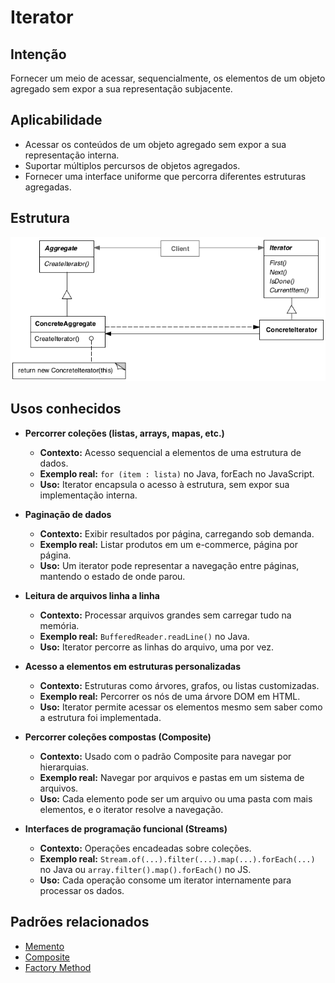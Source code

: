 # Iterator

## Intenção

Fornecer um meio de acessar, sequencialmente, os elementos de um objeto agregado sem expor a sua representação
subjacente.

## Aplicabilidade

- Acessar os conteúdos de um objeto agregado sem expor a sua representação interna.
- Suportar múltiplos percursos de objetos agregados.
- Fornecer uma interface uniforme que percorra diferentes estruturas agregadas.

## Estrutura

![Estrutura Iterator](./resources/estrutura.png)

## Usos conhecidos

- **Percorrer coleções (listas, arrays, mapas, etc.)**
    - **Contexto:** Acesso sequencial a elementos de uma estrutura de dados.
    - **Exemplo real:** `for (item : lista)` no Java, forEach no JavaScript.
    - **Uso:** Iterator encapsula o acesso à estrutura, sem expor sua implementação interna.

- **Paginação de dados**
    - **Contexto:** Exibir resultados por página, carregando sob demanda.
    - **Exemplo real:** Listar produtos em um e-commerce, página por página.
    - **Uso:** Um iterator pode representar a navegação entre páginas, mantendo o estado de onde parou.

- **Leitura de arquivos linha a linha**
    - **Contexto:** Processar arquivos grandes sem carregar tudo na memória.
    - **Exemplo real:** `BufferedReader.readLine()` no Java.
    - **Uso:** Iterator percorre as linhas do arquivo, uma por vez.

- **Acesso a elementos em estruturas personalizadas**
    - **Contexto:** Estruturas como árvores, grafos, ou listas customizadas.
    - **Exemplo real:** Percorrer os nós de uma árvore DOM em HTML.
    - **Uso:** Iterator permite acessar os elementos mesmo sem saber como a estrutura foi implementada.

- **Percorrer coleções compostas (Composite)**
    - **Contexto:** Usado com o padrão Composite para navegar por hierarquias.
    - **Exemplo real:** Navegar por arquivos e pastas em um sistema de arquivos.
    - **Uso:** Cada elemento pode ser um arquivo ou uma pasta com mais elementos, e o iterator resolve a navegação.

- **Interfaces de programação funcional (Streams)**
    - **Contexto:** Operações encadeadas sobre coleções.
    - **Exemplo real:** `Stream.of(...).filter(...).map(...).forEach(...)` no Java ou `array.filter().map().forEach()`
      no JS.
    - **Uso:** Cada operação consome um iterator internamente para processar os dados.

## Padrões relacionados

- [Memento](../memento)
- [Composite](../../structural/composite)
- [Factory Method](../../creational/factorymethod)

